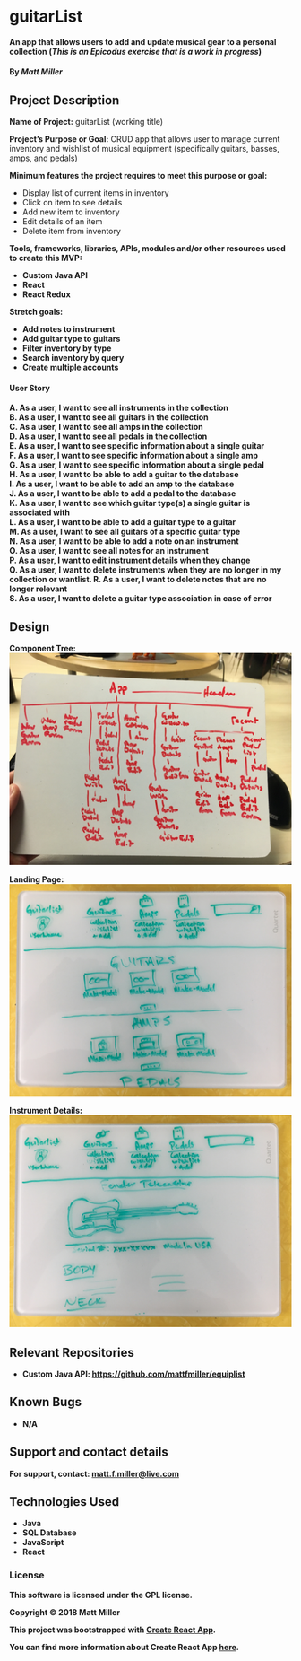 # guitarList

#### An app that allows users to add and update musical gear to a personal collection (_This is an Epicodus exercise that is a work in progress_)

#### By _**Matt Miller**_

## Project Description
<strong>Name of Project:</strong> guitarList (working title)<br>

<strong>Project’s Purpose or Goal:</strong> CRUD app that allows user to manage current inventory and wishlist of musical equipment (specifically guitars, basses, amps, and pedals)<br>

<strong>Minimum features the project requires to meet this purpose or goal:</strong><br>

   * Display list of current items in inventory<br>
   * Click on item to see details<br>
   * Add new item to inventory<br>
   * Edit details of an item<br>
   * Delete item from inventory<br>

<strong>Tools, frameworks, libraries, APIs, modules and/or other resources used to create this MVP:<strong><br>

   * Custom Java API<br>
   * React<br>
   * React Redux<br>

Stretch goals:<br>

   * Add notes to instrument<br>
   * Add guitar type to guitars<br>
   * Filter inventory by type<br>
   * Search inventory by query<br>
   * Create multiple accounts<br>

#### User Story

A. As a user, I want to see all instruments in the collection <br>
B. As a user, I want to see all guitars in the collection <br>
C. As a user, I want to see all amps in the collection <br>
D. As a user, I want to see all pedals in the collection <br>
E. As a user, I want to see specific information about a single guitar<br>
F. As a user, I want to see specific information about a single amp<br>
G. As a user, I want to see specific information about a single pedal<br>
H. As a user, I want to be able to add a guitar to the database<br>
I. As a user, I want to be able to add an amp to the database<br>
J. As a user, I want to be able to add a pedal to the database<br>
K. As a user, I want to see which guitar type(s) a single guitar is associated with<br>
L. As a user, I want to be able to add a guitar type to a guitar<br>
M. As a user, I want to see all guitars of a specific guitar type<br>
N. As a user, I want to be able to add a note on an instrument<br>
O. As a user, I want to see all notes for an instrument<br>
P. As a user, I want to edit instrument details when they change<br>
Q. As a user, I want to delete instruments when they are no longer in my collection or wantlist.
R. As a user, I want to delete notes that are no longer relevant<br>
S. As a user, I want to delete a guitar type association in case of error<br>

## Design

Component Tree:
![alt tag](src/assets/images/component-tree.JPG "Component Tree")

Landing Page:
![alt tag](src/assets/images/guitarList-landing-page.jpg "Landing Page")

Instrument Details:
![alt tag](src/assets/images/guitarList-instrument-details.jpg "Landing Page")

## Relevant Repositories

* Custom Java API: https://github.com/mattfmiller/equiplist


## Known Bugs

* N/A

## Support and contact details

For support, contact: matt.f.miller@live.com

## Technologies Used

* Java
* SQL Database
* JavaScript
* React

### License

This software is licensed under the GPL license.

Copyright © 2018 **Matt Miller**



This project was bootstrapped with [Create React App](https://github.com/facebookincubator/create-react-app).

You can find more information about Create React App [here](https://github.com/facebookincubator/create-react-app/blob/master/packages/react-scripts/template/README.md).
